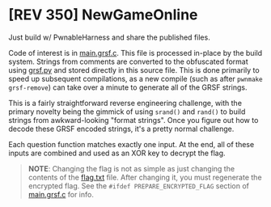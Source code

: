 # [REV 350] NewGameOnline

Just build w/ PwnableHarness and share the published files.

Code of interest is in [main.grsf.c](main.grsf.c). This file is processed
in-place by the build system. Strings from comments are converted to the
obfuscated format using [grsf.py](grsf.py) and stored directly in this source
file. This is done primarily to speed up subsequent compilations, as a new
compile (such as after `pwnmake grsf-remove`) can take over a minute to generate
all of the GRSF strings.

This is a fairly straightforward reverse engineering challenge, with the primary
novelty being the gimmick of using `srand()` and `rand()` to build strings from
awkward-looking "format strings". Once you figure out how to decode these GRSF
encoded strings, it's a pretty normal challenge.

Each question function matches exactly one input. At the end, all of these
inputs are combined and used as an XOR key to decrypt the flag.

> **NOTE**: Changing the flag is not as simple as just changing the contents of
> the [flag.txt](flag.txt) file. After changing it, you must regenerate the
> encrypted flag. See the `#ifdef PREPARE_ENCRYPTED_FLAG` section of
> [main.grsf.c](main.grsf.c) for info.
